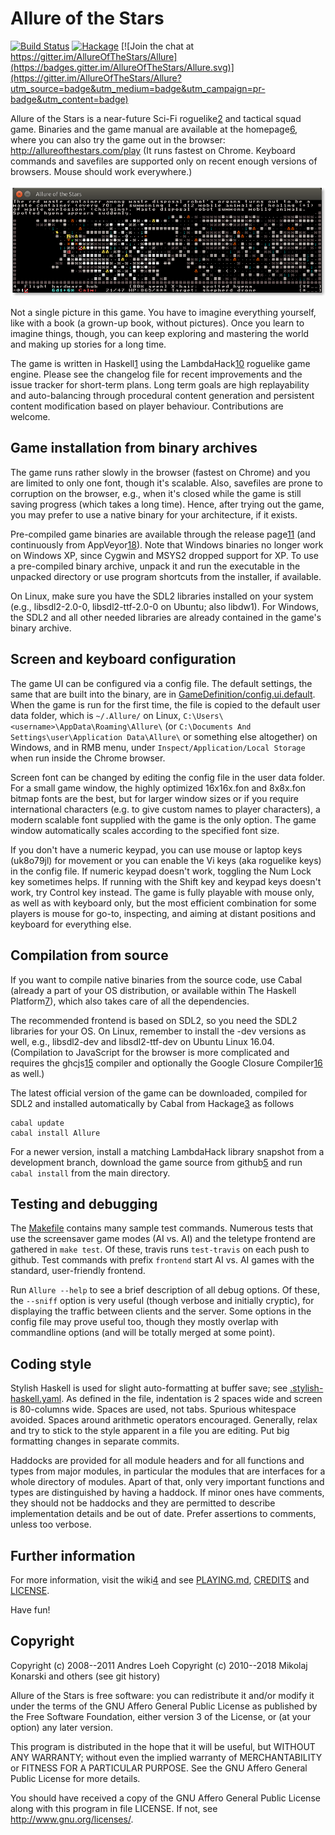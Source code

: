 Allure of the Stars
===================

[![Build Status](https://travis-ci.org/AllureOfTheStars/Allure.svg?branch=master)](https://travis-ci.org/AllureOfTheStars/Allure)
[![Hackage](https://img.shields.io/hackage/v/Allure.svg)](https://hackage.haskell.org/package/Allure)
[![Join the chat at https://gitter.im/AllureOfTheStars/Allure](https://badges.gitter.im/AllureOfTheStars/Allure.svg)](https://gitter.im/AllureOfTheStars/Allure?utm_source=badge&utm_medium=badge&utm_campaign=pr-badge&utm_content=badge)

Allure of the Stars is a near-future Sci-Fi roguelike[2]
and tactical squad game. Binaries and the game manual
are available at the homepage[6], where you can also
try the game out in the browser: http://allureofthestars.com/play
(It runs fastest on Chrome. Keyboard commands and savefiles
are supported only on recent enough versions of browsers.
Mouse should work everywhere.)

![gameplay screenshot](https://raw.githubusercontent.com/AllureOfTheStars/media/master/screenshot/crawl-0.6.0.0-8x8xb.png)

Not a single picture in this game. You have to imagine everything
yourself, like with a book (a grown-up book, without pictures).
Once you learn to imagine things, though, you can keep exploring
and mastering the world and making up stories for a long time.

The game is written in Haskell[1] using the LambdaHack[10]
roguelike game engine.
Please see the changelog file for recent improvements
and the issue tracker for short-term plans. Long term goals
are high replayability and auto-balancing through procedural
content generation and persistent content modification
based on player behaviour. Contributions are welcome.


Game installation from binary archives
--------------------------------------

The game runs rather slowly in the browser (fastest on Chrome)
and you are limited to only one font, though it's scalable.
Also, savefiles are prone to corruption on the browser,
e.g., when it's closed while the game is still saving progress
(which takes a long time). Hence, after trying out the game,
you may prefer to use a native binary for your architecture, if it exists.

Pre-compiled game binaries are available through
the release page[11] (and continuously from AppVeyor[18]).
Note that Windows binaries no longer work on Windows XP, since Cygwin
and MSYS2 dropped support for XP. To use a pre-compiled binary archive,
unpack it and run the executable in the unpacked directory
or use program shortcuts from the installer, if available.

On Linux, make sure you have the SDL2 libraries installed on your system
(e.g., libsdl2-2.0-0, libsdl2-ttf-2.0-0 on Ubuntu; also libdw1).
For Windows, the SDL2 and all other needed libraries are already contained
in the game's binary archive.


Screen and keyboard configuration
---------------------------------

The game UI can be configured via a config file.
The default settings, the same that are built into the binary,
are in [GameDefinition/config.ui.default](https://github.com/AllureOfTheStars/Allure/blob/master/GameDefinition/config.ui.default).
When the game is run for the first time, the file is copied to the default
user data folder, which is `~/.Allure/` on Linux,
`C:\Users\<username>\AppData\Roaming\Allure\`
(or `C:\Documents And Settings\user\Application Data\Allure\`
or something else altogether) on Windows, and in RMB menu, under
`Inspect/Application/Local Storage` when run inside the Chrome browser.

Screen font can be changed by editing the config file in the user
data folder. For a small game window, the highly optimized
16x16x.fon and 8x8x.fon bitmap fonts are the best,
but for larger window sizes or if you require international characters
(e.g. to give custom names to player characters), a modern scalable font
supplied with the game is the only option. The game window automatically
scales according to the specified font size.

If you don't have a numeric keypad, you can use mouse or laptop keys
(uk8o79jl) for movement or you can enable the Vi keys (aka roguelike keys)
in the config file. If numeric keypad doesn't work, toggling
the Num Lock key sometimes helps. If running with the Shift key
and keypad keys doesn't work, try Control key instead.
The game is fully playable with mouse only, as well as with keyboard only,
but the most efficient combination for some players is mouse for go-to,
inspecting, and aiming at distant positions and keyboard for everything else.


Compilation from source
-----------------------

If you want to compile native binaries from the source code,
use Cabal (already a part of your OS distribution, or available within
The Haskell Platform[7]), which also takes care of all the dependencies.

The recommended frontend is based on SDL2, so you need the SDL2 libraries
for your OS. On Linux, remember to install the -dev versions as well,
e.g., libsdl2-dev and libsdl2-ttf-dev on Ubuntu Linux 16.04.
(Compilation to JavaScript for the browser is more complicated
and requires the ghcjs[15] compiler and optionally the Google Closure
Compiler[16] as well.)

The latest official version of the game can be downloaded,
compiled for SDL2 and installed automatically by Cabal from Hackage[3]
as follows

    cabal update
    cabal install Allure

For a newer version, install a matching LambdaHack library snapshot
from a development branch, download the game source from github[5]
and run `cabal install` from the main directory.


Testing and debugging
---------------------

The [Makefile](https://github.com/AllureOfTheStars/Allure/blob/master/Makefile)
contains many sample test commands.
Numerous tests that use the screensaver game modes (AI vs. AI)
and the teletype frontend are gathered in `make test`.
Of these, travis runs `test-travis` on each push to github.
Test commands with prefix `frontend` start AI vs. AI games
with the standard, user-friendly frontend.

Run `Allure --help` to see a brief description of all debug options.
Of these, the `--sniff` option is very useful (though verbose
and initially cryptic), for displaying the traffic between clients
and the server. Some options in the config file may prove useful too,
though they mostly overlap with commandline options (and will be totally
merged at some point).


Coding style
------------

Stylish Haskell is used for slight auto-formatting at buffer save; see
[.stylish-haskell.yaml](https://github.com/LambdaHack/LambdaHack/blob/master/.stylish-haskell.yaml).
As defined in the file, indentation is 2 spaces wide and screen is
80-columns wide. Spaces are used, not tabs. Spurious whitespace avoided.
Spaces around arithmetic operators encouraged.
Generally, relax and try to stick to the style apparent in a file
you are editing. Put big formatting changes in separate commits.

Haddocks are provided for all module headers and for all functions and types
from major modules, in particular the modules that are interfaces
for a whole directory of modules. Apart of that, only very important
functions and types are distinguished by having a haddock.
If minor ones have comments, they should not be haddocks
and they are permitted to describe implementation details and be out of date.
Prefer assertions to comments, unless too verbose.


Further information
-------------------

For more information, visit the wiki[4]
and see [PLAYING.md](https://github.com/AllureOfTheStars/Allure/blob/master/GameDefinition/PLAYING.md),
[CREDITS](https://github.com/AllureOfTheStars/Allure/blob/master/CREDITS)
and [LICENSE](https://github.com/AllureOfTheStars/Allure/blob/master/LICENSE).

Have fun!


Copyright
---------

Copyright (c) 2008--2011 Andres Loeh
Copyright (c) 2010--2018 Mikolaj Konarski and others (see git history)

Allure of the Stars is free software: you can redistribute it and/or modify
it under the terms of the GNU Affero General Public License as published by
the Free Software Foundation, either version 3 of the License, or
(at your option) any later version.

This program is distributed in the hope that it will be useful,
but WITHOUT ANY WARRANTY; without even the implied warranty of
MERCHANTABILITY or FITNESS FOR A PARTICULAR PURPOSE. See the
GNU Affero General Public License for more details.

You should have received a copy of the GNU Affero General Public License
along with this program in file LICENSE.
If not, see <http://www.gnu.org/licenses/>.



[1]: http://www.haskell.org/
[2]: http://roguebasin.roguelikedevelopment.org/index.php?title=Berlin_Interpretation
[3]: http://hackage.haskell.org/package/Allure
[4]: https://github.com/AllureOfTheStars/Allure/wiki
[5]: http://github.com/AllureOfTheStars/Allure
[6]: http://allureofthestars.com
[7]: http://www.haskell.org/platform


[10]: http://github.com/LambdaHack/LambdaHack
[11]: https://github.com/AllureOfTheStars/Allure/releases/latest
[15]: https://github.com/ghcjs/ghcjs
[16]: https://www.npmjs.com/package/google-closure-compiler
[18]: https://ci.appveyor.com/project/Mikolaj/allure/build/artifacts
